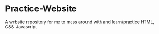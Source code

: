 # Practice-Website
A website repository for me to mess around with and learn/practice HTML, CSS, Javascript
